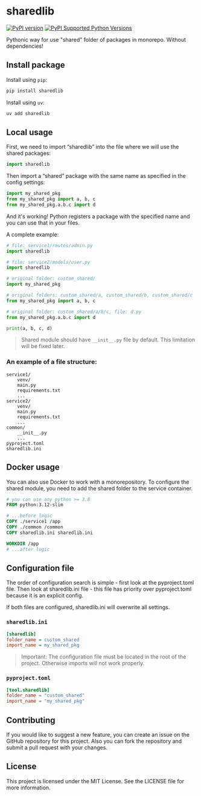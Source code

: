 # sharedlib

[![PyPI version](https://img.shields.io/pypi/v/sharedlib)](https://pypi.python.org/pypi/sharedlib/)
[![PyPI Supported Python Versions](https://img.shields.io/pypi/pyversions/sharedlib.svg)](https://pypi.python.org/pypi/sharedlib/)

Pythonic way for use "shared" folder of packages in monorepo.
Without dependencies!

## Install package

Install using `pip`:
```bash
pip install sharedlib
```

Install using `uv`:
```bash
uv add sharedlib
```

## Local usage

First, we need to import “sharedlib” into the file where we will use the shared packages: 

```py
import sharedlib
```

Then import a “shared” package with the same name as specified in the config settings:

```py
import my_shared_pkg
from my_shared_pkg import a, b, c
from my_shared_pkg.a.b.c import d
```

And it's working! Python registers a package with the specified name and you can use that in your files. 

A complete example: 

```py
# file: service1/routes/admin.py
import sharedlib

# file: service2/models/user.py
import sharedlib

# original folder: custom_shared/
import my_shared_pkg

# original folders: custom_shared/a, custom_shared/b, custom_shared/c
from my_shared_pkg import a, b, c

# original folder: custom_shared/a/b/c, file: d.py
from my_shared_pkg.a.b.c import d

print(a, b, c, d)
```

> Shared module should have `__init__.py` file by default. This limitation will be fixed later.  

### An example of a file structure:  
```
service1/
    venv/
    main.py
    requirements.txt
    ...
service2/
    venv/
    main.py
    requirements.txt
    ...
common/
    __init__.py
    ...
pyproject.toml
sharedlib.ini
```

## Docker usage

You can also use Docker to work with a monorepository. To configure the shared module, you need to add the shared folder to the service container. 

```Dockerfile
# you can use any python >= 3.8
FROM python:3.12-slim

# ...before logic
COPY ./service1 /app
COPY ./common /common
COPY sharedlib.ini sharedlib.ini

WORKDIR /app
# ...after logic
```

## Configuration file

The order of configuration search is simple - first look at the pyproject.toml file. Then look at sharedlib.ini file - this file has priority over pyproject.toml because it is an explicit config.   

If both files are configured, sharedlib.ini will overwrite all settings.   

### `sharedlib.ini`

```ini
[sharedlib]
folder_name = custom_shared
import_name = my_shared_pkg
```

> Important: The configuration file must be located in the root of the project. Otherwise imports will not work properly. 

### `pyproject.toml`

```toml
[tool.sharedlib]
folder_name = "custom_shared"
import_name = "my_shared_pkg"
```

## Contributing

If you would like to suggest a new feature, you can create an issue on the GitHub repository for this project. Also you can fork the repository and submit a pull request with your changes.

## License

This project is licensed under the MIT License. See the LICENSE file for more information.

